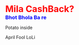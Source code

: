 <h1 style="margin: auto; color: Red;">Mila CashBack?</h1>
<h3 style="margin: auto; color: Blue;">Bhot Bhola Ba re</h3>
<p>Potato inside </p>
<p>April Fool LoLi</p>
